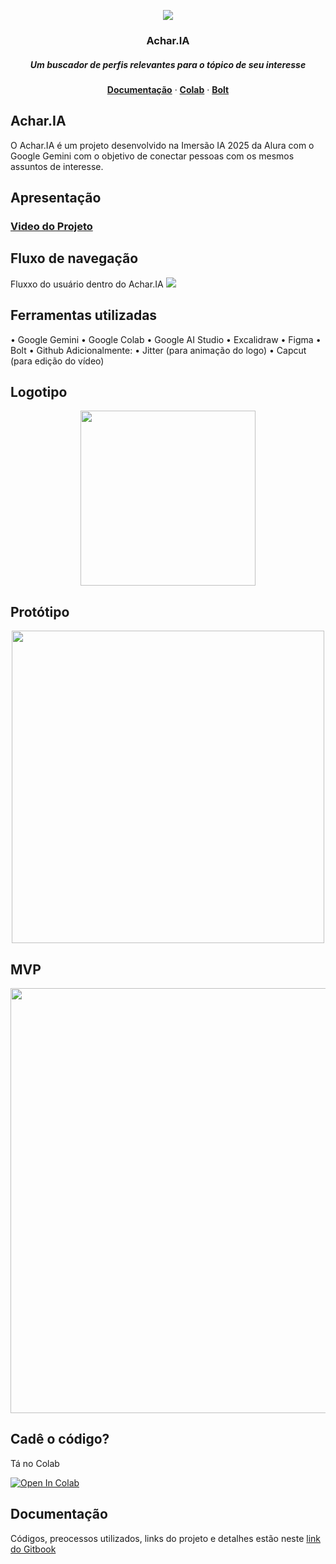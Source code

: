 <p align="center">
    <img src="https://beatrizs-organization-4.gitbook.io/~gitbook/image?url=https%3A%2F%2F490387620-files.gitbook.io%2F%7E%2Ffiles%2Fv0%2Fb%2Fgitbook-x-prod.appspot.com%2Fo%2Fspaces%252FCeFymnfuswlln8D9SYQD%252Fuploads%252FeyAu9cV9x9xeVqJnB9kF%252FLogo_1F2937.png%3Falt%3Dmedia%26token%3D047dc0cd-d03d-403b-8251-b03efa13ff86&width=400&dpr=3&quality=100&sign=c4c266b3&sv=2">
    <h3 align="center">Achar.IA</h3>
    <h5 align="center">Um buscador de perfis relevantes para o tópico de seu interesse</h5>
  </a>
</p>
<p align="center">
  <a href="https://beatrizs-organization-4.gitbook.io/achar.ia/"><strong>Documentação</strong></a> ·
  <a href="https://colab.research.google.com/github/biarox/FitText.js/blob/master/Projeto_Achar_IA.ipynb"><strong>Colab</strong></a> ·
  <a href="https://bolt.new/~/sb1-b27wm7ev"><strong>Bolt</strong></a>
</p>
<p>
  
## Achar.IA

<p>O Achar.IA é um projeto desenvolvido na Imersão IA 2025 da Alura com o Google Gemini com o objetivo de conectar pessoas com os mesmos assuntos de interesse.</p>

## Apresentação

### [Video do Projeto](https://youtu.be/FGUPrQPyDPk)

 
## Fluxo de navegação

Fluxxo do usuário dentro do Achar.IA
 <img src="https://beatrizs-organization-4.gitbook.io/~gitbook/image?url=https%3A%2F%2F490387620-files.gitbook.io%2F%7E%2Ffiles%2Fv0%2Fb%2Fgitbook-x-prod.appspot.com%2Fo%2Fspaces%252FCeFymnfuswlln8D9SYQD%252Fuploads%252FbQKh0J1SyHLt9GwqjMNb%252Ffluxo.png%3Falt%3Dmedia%26token%3D07d1ae7d-f821-48c0-a6a4-abdcacf7151a&width=400&dpr=3&quality=100&sign=1fef9763&sv=2">

## Ferramentas utilizadas

• Google Gemini
• Google Colab
• Google AI Studio
• Excalidraw
• Figma
• Bolt
• Github
Adicionalmente:
• Jitter (para animação do logo)
• Capcut (para edição do vídeo)

## Logotipo

<p align="center">
<img src="https://beatrizs-organization-4.gitbook.io/~gitbook/image?url=https%3A%2F%2F490387620-files.gitbook.io%2F%7E%2Ffiles%2Fv0%2Fb%2Fgitbook-x-prod.appspot.com%2Fo%2Fspaces%252FCeFymnfuswlln8D9SYQD%252Fuploads%252Fvqksmcz28uFQbVTlHJ7Z%252FLogo.png%3Falt%3Dmedia%26token%3De344f80d-eace-4fec-9911-261b78e6f10e&width=400&dpr=3&quality=100&sign=7ada7d63&sv=2" width="280">
</p>

## Protótipo

<p align="center">
<img src="https://www.gitbook.com/cdn-cgi/image/dpr=2,width=760,onerror=redirect,format=auto/https%3A%2F%2Ffiles.gitbook.com%2Fv0%2Fb%2Fgitbook-x-prod.appspot.com%2Fo%2Fspaces%252FCeFymnfuswlln8D9SYQD%252Fuploads%252FzZOog8ay6pAdN91DMHJQ%252Fprototipo.gif%3Falt%3Dmedia%26token%3D21a0509b-8cf3-4a60-b79c-b80513dcc31e" width="500">
</p>

## MVP

<p align="center">
<img src="https://beatrizs-organization-4.gitbook.io/~gitbook/image?url=https%3A%2F%2F490387620-files.gitbook.io%2F%7E%2Ffiles%2Fv0%2Fb%2Fgitbook-x-prod.appspot.com%2Fo%2Fspaces%252FCeFymnfuswlln8D9SYQD%252Fuploads%252FsDRGQ5T2RagcGtsrT25q%252FGrava%25C3%25A7%25C3%25A3o%2520de%2520Tela%25202025-05-16%2520232850.gif%3Falt%3Dmedia%26token%3D9a30ff1d-49f7-4946-b824-52a371f7e026&width=400&dpr=3&quality=100&sign=10f3c24f&sv=2" width="680">
</p>

## Cadê o código?

<p>Tá no Colab</p> 

<a href="https://colab.research.google.com/github/biarox/FitText.js/blob/master/Projeto_Achar_IA.ipynb" target="_parent"><img src="https://colab.research.google.com/assets/colab-badge.svg" alt="Open In Colab"></a>

## Documentação

<p>Códigos, preocessos utilizados, links do projeto e detalhes estão neste
<a href="https://beatrizs-organization-4.gitbook.io/achar.ia/">link do Gitbook</a>


<p><img src="https://media.tenor.com/0-M-_QQY4eQAAAAj/pixel-heart.gif" width="15">
</p>

